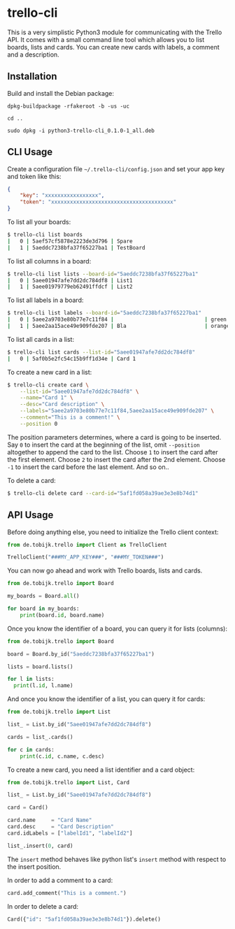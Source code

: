 # trello-cli

This is a very simplistic Python3 module for communicating with the Trello API. It comes with a small command
line tool which allows you to list boards, lists and cards. You can create new cards with labels, a comment and a description.

## Installation

Build and install the Debian package:

```
dpkg-buildpackage -rfakeroot -b -us -uc

cd ..

sudo dpkg -i python3-trello-cli_0.1.0-1_all.deb
```

## CLI Usage

Create a configuration file `~/.trello-cli/config.json` and set your app key and token like this:

```json
{
    "key": "xxxxxxxxxxxxxxxxx",
    "token": "xxxxxxxxxxxxxxxxxxxxxxxxxxxxxxxxxxxxxxx"
}
```

To list all your boards:

```sh
$ trello-cli list boards
|   0 | 5aef57cf5878e2223de3d796 | Spare                                    |
|   1 | 5aeddc7238bfa37f65227ba1 | TestBoard                                |
```

To list all columns in a board:

```sh
$ trello-cli list lists --board-id="5aeddc7238bfa37f65227ba1"
|   0 | 5aee01947afe7dd2dc784df8 | List1                                    |
|   1 | 5aee01979779eb62491ffdcf | List2                                    |
```

To list all labels in a board:

```sh
$ trello-cli list labels --board-id="5aeddc7238bfa37f65227ba1"
|   0 | 5aee2a9703e80b77e7c11f84 |                             | green      |
|   1 | 5aee2aa15ace49e909fde207 | Bla                         | orange     |
```

To list all cards in a list:

```sh
$ trello-cli list cards --list-id="5aee01947afe7dd2dc784df8"
|   0 | 5af0b5e2fc54c15b9ff1d34e | Card 1                                   |
```

To create a new card in a list:

```sh
$ trello-cli create card \
    --list-id="5aee01947afe7dd2dc784df8" \
    --name="Card 1" \
    --desc="Card description" \
    --labels="5aee2a9703e80b77e7c11f84,5aee2aa15ace49e909fde207" \
    --comment="This is a comment!" \
    --position 0
```

The position parameters determines, where a card is going to be inserted. Say `0` to insert the card at the beginning of the list, omit `--position` altogether to append the card to the list. Choose `1` to insert the card after the first element. Choose `2` to insert the card after the 2nd element. Choose `-1` to insert the card before the last element. And so on..

To delete a card:

```sh
$ trello-cli delete card --card-id="5af1fd058a39ae3e3e8b74d1"
```

## API Usage

Before doing anything else, you need to initialize the Trello client context:

```python
from de.tobijk.trello import Client as TrelloClient

TrelloClient("###MY_APP_KEY###", "###MY_TOKEN###")
```

You can now go ahead and work with Trello boards, lists and cards.

```python
from de.tobijk.trello import Board

my_boards = Board.all()

for board in my_boards:
    print(board.id, board.name)
```

Once you know the identifier of a board, you can query it for lists (columns):

```python
from de.tobijk.trello import Board

board = Board.by_id("5aeddc7238bfa37f65227ba1")

lists = board.lists()

for l in lists:
  print(l.id, l.name)
```

And once you know the identifier of a list, you can query it for cards:

```python
from de.tobijk.trello import List

list_ = List.by_id("5aee01947afe7dd2dc784df8")

cards = list_.cards()

for c in cards:
    print(c.id, c.name, c.desc)
```

To create a new card, you need a list identifier and a card object:

```python
from de.tobijk.trello import List, Card

list_ = List.by_id("5aee01947afe7dd2dc784df8")

card = Card()

card.name     = "Card Name"
card.desc     = "Card Description"
card.idLabels = ["labelId1", "labelId2"]

list_.insert(0, card)
```

The `insert` method behaves like python list's `insert` method with respect to the insert position.

In order to add a comment to a card:

```python
card.add_comment("This is a comment.")
```

In order to delete a card:

```python
Card({"id": "5af1fd058a39ae3e3e8b74d1"}).delete()
```

